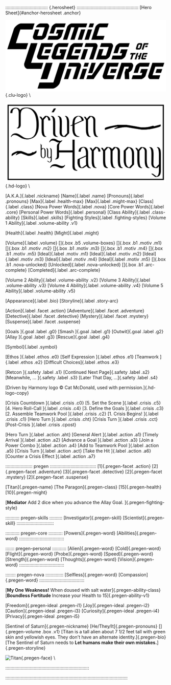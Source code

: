 ::::::::::::::::::::::::::::::::: {.herosheet} ::::::::::::::::::::::::::::::::::::::::::::::::
[Hero Sheet]{#anchor-herosheet .anchor}

![Cosmic Legends of the Universe](art/clu-logo-black-medium.png){.clu-logo} \ 

![Driven by Harmony](art/DrivenByHarmonyLogo.png){.hd-logo} \

[A.K.A.]{.label .nickname}
[Name]{.label .name}
[Pronouns]{.label .pronouns}
[Max]{.label .health-max}
[Max]{.label .might-max}
[Class]{.label .class}
[Nova Power Words]{.label .nova}
[Core Power Words]{.label .core}
[Personal Power Words]{.label .personal}
[Class Ability]{.label .class-ability}
[Skills]{.label .skills}
[Fighting Styles]{.label .fighting-styles}
[Volume 1 Ability]{.label .volume-ability .v1}

[Health]{.label .health}
[Might]{.label .might}

[Volume]{.label .volume}
[]{.box .b5 .volume-boxes}
[]{.box .b1 .motiv .m1}
[]{.box .b1 .motiv .m2}
[]{.box .b1 .motiv .m3}
[]{.box .b1 .motiv .m4}
[]{.box .b1 .motiv .m5}
[Ideal]{.label .motiv .m1}
[Ideal]{.label .motiv .m2}
[Ideal]{.label .motiv .m3}
[Ideal]{.label .motiv .m4}
[Ideal]{.label .motiv .m5}
[]{.box .b1 .nova-unlocked}
[Unlocked]{.label .nova-unlocked}
[]{.box .b1 .arc-complete}
[Completed]{.label .arc-complete}

[Volume 2 Ability]{.label .volume-ability .v2}
[Volume 3 Ability]{.label .volume-ability .v3}
[Volume 4 Ability]{.label .volume-ability .v4}
[Volume 5 Ability]{.label .volume-ability .v5}

[Appearance]{.label .bio}
[Storyline]{.label .story-arc}

[Action]{.label .facet .action}
[Adventure]{.label .facet .adventure}
[Detective]{.label .facet .detective}
[Mystery]{.label .facet .mystery}
[Suspense]{.label .facet .suspense}

[Goals ]{.goal .label .g0}
[Smash ]{.goal .label .g1}
[Outwit]{.goal .label .g2}
[Allay ]{.goal .label .g3}
[Rescue]{.goal .label .g4}

[Symbol]{.label .symbol}

[Ethos            ]{.label .ethos .e0}
[Self Expression  ]{.label .ethos .e1}
[Teamwork         ]{.label .ethos .e2}
[Difficult Choices]{.label .ethos .e3}

[Retcon             ]{.safety .label .s1}
[Continued Next Page]{.safety .label .s2}
[Meanwhile, ...     ]{.safety .label .s3}
[Later That Day, ...]{.safety .label .s4}

[Driven by Harmony logo &copy; Cat McDonald, used with permission.]{.hd-logo-copy}

[Crisis Countdown             ]{.label .crisis .c0}
[5. Set the Scene             ]{.label .crisis .c5}
[4. Hero Roll-Call            ]{.label .crisis .c4}
[3. Define the Goals          ]{.label .crisis .c3}
[2. Assemble Teamwork Pool    ]{.label .crisis .c2}
[1. Crisis Begins!            ]{.label .crisis .c1}
[Hero Turn                    ]{.label .crisis .cht}
[Crisis Turn                  ]{.label .crisis .cct}
[Post-Crisis                  ]{.label .crisis .cpost}

[Hero Turn                  ]{.label .action .aht}
[General Alert              ]{.label .action .a1}
[Timely Arrival             ]{.label .action .a2}
[Advance a Goal             ]{.label .action .a3}
[Join a Power Combo         ]{.label .action .a4}
[Add to Teamwork Pool       ]{.label .action .a5}
[Crisis Turn                ]{.label .action .act}
[Take the Hit               ]{.label .action .a6}
[Counter a Crisis Effect    ]{.label .action .a7}

::::::::::::::::::::: pregen ::::::::::::::::::::::::::::::::::::
[1]{.pregen-facet .action}
[2]{.pregen-facet .adventure}
[3]{.pregen-facet .detective}
[2]{.pregen-facet .mystery}
[2]{.pregen-facet .suspense}

[Titan]{.pregen-name}
[The Paragon]{.pregen-class}
[15]{.pregen-health}
[10]{.pregen-might}

[**Mediator** Add 2 dice when you advance the Allay Goal. ]{.pregen-fighting-style}

::::::::::: pregen-skills ::::::::::
[Investigator]{.pregen-skill}
[Scientist]{.pregen-skill}
:::::::::::::::::::::::::::::

::::::::::: pregen-core :::::::::::
[Powers]{.pregen-word}
[Abilities]{.pregen-word}
:::::::::::::::::::::::::::::::::::

::::::: pregen-personal :::::::::::
[Alien]{.pregen-word}
[Cold]{.pregen-word}
[Flight]{.pregen-word}
[Probe]{.pregen-word}
[Speed]{.pregen-word}
[Strength]{.pregen-word}
[Thoughts]{.pregen-word}
[Vision]{.pregen-word}
:::::::::::::::::::::::::::::::::::

:::::::: pregen-nova ::::::::::::::
[Selfless]{.pregen-word}
[Compassion]{.pregen-word}
:::::::::::::::::::::::::::::::::::

[**My One Weakness!** When doused with salt water]{.pregen-ability-class}
[**Boundless Fortitude** Increase your Health to 15]{.pregen-ability-v1}

[Freedom]{.pregen-ideal .pregen-i1}
[Joy]{.pregen-ideal .pregen-i2}
[Caution]{.pregen-ideal .pregen-i3}
[Curiosity]{.pregen-ideal .pregen-i4}
[Privacy]{.pregen-ideal .pregen-i5}

[Sentinel of Saturn]{.pregen-nickname}
[He/They/It]{.pregen-pronouns}
[]{.pregen-volume .box .v1}
[Titan is a tall alien about 7 1/2 feet tall with green skin and yellowish eyes. They don't have an alternate identity.]{.pregen-bio}
[The Sentinel of Saturn needs to **Let humans make their own mistakes.**]{.pregen-storyline}

![Titan](art/jeshields/titan_face.png){.pregen-face} \ 

:::::::::::::::::::::::::::::::::::::::::::::::::::::::::::::::::

:::::::::::::::::::::::::::::::::::::::::::::::::::::::::::::::::::::::::::::::::::::::::::::::

